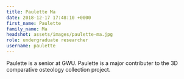 ```yaml
---
title: Paulette Ma
date: 2018-12-17 17:48:10 +0000
first_name: Paulette
family_name: Ma
headshot: assets/images/paulette-ma.jpg
role: undergraduate researcher
username: paulette
---
```


Paulette is a senior at GWU.  Paulette is a major contributer to the 3D comparative osteology collection project.  